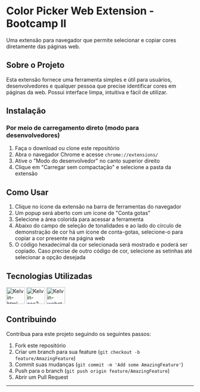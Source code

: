 # Color Picker Web Extension - Bootcamp II
Uma extensão para navegador que permite selecionar e copiar cores diretamente das páginas web.

## Sobre o Projeto

Esta extensão fornece uma ferramenta simples e útil para usuários, desenvolvedores e qualquer pessoa que precise identificar cores em páginas da web. Possui interface limpa, intuitiva e fácil de utilizar.

## Instalação

### Por meio de carregamento direto (modo para desenvolvedores)

1. Faça o download ou clone este repositório
2. Abra o navegador Chrome e acesse `chrome://extensions/`
3. Ative o "Modo do desenvolvedor" no canto superior direito
4. Clique em "Carregar sem compactação" e selecione a pasta da extensão

## Como Usar

1. Clique no ícone da extensão na barra de ferramentas do navegador
2. Um popup será aberto com um ícone de "Conta gotas"
3. Selecione a área colorida para acessar a ferramenta
4. Abaixo do campo de seleção de tonalidades e ao lado do círculo de demonstração de cor há um ícone de conta-gotas, selecione-o para copiar a cor presente na página web
5. O código hexadecimal da cor selecionada será mostrado e poderá ser copiado. Caso precise de outro código de cor, selecione as setinhas até selecionar a opção desejada

## Tecnologias Utilizadas
<div style="display: inline_block">
  <img align="center" alt="Kelvin-html" height="45" width="50" src="https://cdn.jsdelivr.net/gh/devicons/devicon@latest/icons/html5/html5-original.svg" />
  <img align="center" alt="Kelvin-css3" height="45" width="50" src="https://cdn.jsdelivr.net/gh/devicons/devicon@latest/icons/css3/css3-original.svg" />
  <img align="center" alt="Kelvin-webstorm" height="45" width="50" src="https://cdn.jsdelivr.net/gh/devicons/devicon@latest/icons/webstorm/webstorm-original.svg" />
  
## Contribuindo

Contribua para este projeto seguindo os seguintes passos:

1. Fork este repositório
2. Criar um branch para sua feature (`git checkout -b feature/AmazingFeature`)
3. Commit suas mudanças (`git commit -m 'Add some AmazingFeature'`)
4. Push para o branch (`git push origin feature/AmazingFeature`)
5. Abrir um Pull Request
---
